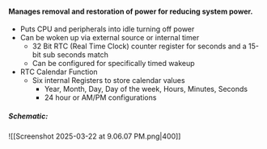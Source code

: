 #### Manages removal and restoration of power for reducing system power.
- Puts CPU and peripherals into idle turning off power
- Can be woken up via external source or internal timer
	- 32 Bit RTC (Real Time Clock) counter register for seconds and a 15-bit sub seconds match
	- Can be configured for specifically timed wakeup
- RTC Calendar Function
	- Six internal Registers to store calendar values
		- Year, Month, Day, Day of the week, Hours, Minutes, Seconds
		- 24 hour or AM/PM configurations 
##### Schematic:
![[Screenshot 2025-03-22 at 9.06.07 PM.png|400]]